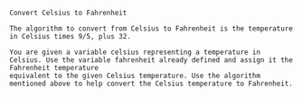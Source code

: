     Convert Celsius to Fahrenheit

    The algorithm to convert from Celsius to Fahrenheit is the temperature in Celsius times 9/5, plus 32.

    You are given a variable celsius representing a temperature in Celsius. Use the variable fahrenheit already defined and assign it the Fahrenheit temperature 
    equivalent to the given Celsius temperature. Use the algorithm mentioned above to help convert the Celsius temperature to Fahrenheit.